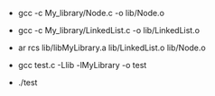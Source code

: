 - gcc -c My_library/Node.c -o lib/Node.o

- gcc -c My_library/LinkedList.c -o lib/LinkedList.o

- ar rcs lib/libMyLibrary.a lib/LinkedList.o lib/Node.o

- gcc test.c -Llib -lMyLibrary -o test

- ./test
